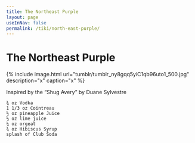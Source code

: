 ```yaml
---
title: The Northeast Purple
layout: page
useInNav: false
permalink: /tiki/north-east-purple/
---
```

# The Northeast Purple

{% include image.html url="tumblr/tumblr_ny8gqq5yiC1qb96uto1_500.jpg" description="x" caption="x" %}

Inspired by the “Shug Avery” by Duane Sylvestre

```
¾ oz Vodka
1 1/3 oz Cointreau
½ oz pineapple Juice
½ oz lime juice
¼ oz orgeat
¾ oz Hibiscus Syrup
splash of Club Soda
```